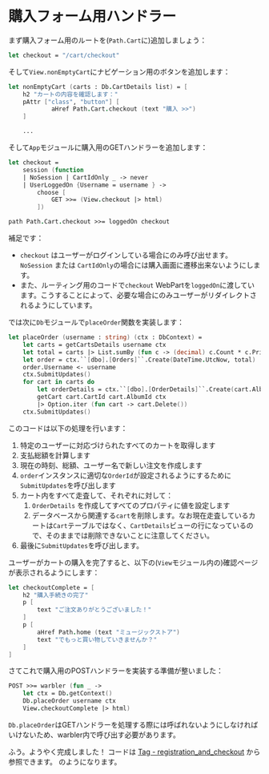 # 購入フォーム用ハンドラー

まず購入フォーム用のルートを(`Path.Cart`に)追加しましょう：

```fsharp
let checkout = "/cart/checkout"
```

そして`View.nonEmptyCart`にナビゲーション用のボタンを追加します：

```fsharp
let nonEmptyCart (carts : Db.CartDetails list) = [
    h2 "カートの内容を確認します："
    pAttr ["class", "button"] [
            aHref Path.Cart.checkout (text "購入 >>")
    ]

    ...
```

そして`App`モジュールに購入用のGETハンドラーを追加します：

```fsharp
let checkout =
    session (function
    | NoSession | CartIdOnly _ -> never
    | UserLoggedOn {Username = username } ->
        choose [
            GET >>= (View.checkout |> html)
        ])
```

```fsharp
path Path.Cart.checkout >>= loggedOn checkout
```

補足です：

- `checkout` はユーザーがログインしている場合にのみ呼び出せます。`NoSession` または `CartIdOnly`の場合には購入画面に遷移出来ないようにします。
- また、ルーティング用のコードで`checkout` WebPartを`loggedOn`に渡しています。こうすることによって、必要な場合にのみユーザーがリダイレクトされるようにしています。

では次に`Db`モジュールで`placeOrder`関数を実装します：

```fsharp
let placeOrder (username : string) (ctx : DbContext) =
    let carts = getCartsDetails username ctx
    let total = carts |> List.sumBy (fun c -> (decimal) c.Count * c.Price)
    let order = ctx.``[dbo].[Orders]``.Create(DateTime.UtcNow, total)
    order.Username <- username
    ctx.SubmitUpdates()
    for cart in carts do
        let orderDetails = ctx.``[dbo].[OrderDetails]``.Create(cart.AlbumId, order.OrderId, cart.Count, cart.Price)
        getCart cart.CartId cart.AlbumId ctx
        |> Option.iter (fun cart -> cart.Delete())
    ctx.SubmitUpdates()
```

このコードは以下の処理を行います：

1. 特定のユーザーに対応づけられたすべてのカートを取得します
2. 支払総額を計算します
3. 現在の時刻、総額、ユーザー名で新しい注文を作成します
4. `order`インスタンスに適切な`OrderId`が設定されるようにするために`SubmitUpdates`を呼び出します
5. カート内をすべて走査して、それぞれに対して：
    1. `OrderDetails` を作成してすべてのプロパティに値を設定します
    2. データベースから関連する`cart`を削除します。なお現在走査しているカートは`Cart`テーブルではなく、`CartDetails`ビューの行になっているので、そのままでは削除できないことに注意してください。
6. 最後に`SubmitUpdates`を呼び出します。

ユーザーがカートの購入を完了すると、以下の(`View`モジュール内の)確認ページが表示されるようにします：

```fsharp
let checkoutComplete = [
    h2 "購入手続きの完了"
    p [
        text "ご注文ありがとうございました！"
    ]
    p [
        aHref Path.home (text "ミュージックストア")
        text "でもっと買い物していきませんか？"
    ]
]
```

さてこれで購入用のPOSTハンドラーを実装する準備が整いました：

```fsharp
POST >>= warbler (fun _ ->
    let ctx = Db.getContext()
    Db.placeOrder username ctx
    View.checkoutComplete |> html)
```

`Db.placeOrder`はGETハンドラーを処理する際には呼ばれないようにしなければいけないため、warbler内で呼び出す必要があります。

ふう。ようやく完成しました！
コードは [Tag - registration_and_checkout](https://github.com/theimowski/SuaveMusicStore/tree/registration_and_checkout) から参照できます。
 のようになります。
